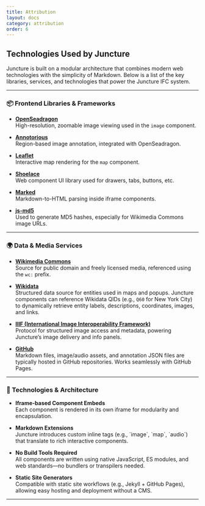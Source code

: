 ```yaml
---
title: Attribution
layout: docs
category: attribution
order: 6
---
```


## Technologies Used by Juncture

Juncture is built on a modular architecture that combines modern web technologies with the simplicity of Markdown. Below is a list of the key libraries, services, and technologies that power the Juncture IFC system.

---

### 📦 Frontend Libraries & Frameworks

- **[OpenSeadragon](https://openseadragon.github.io/)**  
  High-resolution, zoomable image viewing used in the `image` component.

- **[Annotorious](https://recogito.github.io/annotorious/)**  
  Region-based image annotation, integrated with OpenSeadragon.

- **[Leaflet](https://leafletjs.com/)**  
  Interactive map rendering for the `map` component.

- **[Shoelace](https://shoelace.style/)**  
  Web component UI library used for drawers, tabs, buttons, etc.

- **[Marked](https://marked.js.org/)**  
  Markdown-to-HTML parsing inside iframe components.

- **[js-md5](https://github.com/emn178/js-md5)**  
  Used to generate MD5 hashes, especially for Wikimedia Commons image URLs.

---

### 🌍 Data & Media Services

- **[Wikimedia Commons](https://commons.wikimedia.org/)**  
  Source for public domain and freely licensed media, referenced using the `wc:` prefix.

- **[Wikidata](https://www.wikidata.org/)**  
  Structured data source for entities used in maps and popups. Juncture components can reference Wikidata QIDs (e.g., `Q60` for New York City) to dynamically retrieve entity labels, descriptions, coordinates, images, and links.

- **[IIIF (International Image Interoperability Framework)](https://iiif.io/)**  
  Protocol for structured image access and metadata, powering Juncture’s image delivery and info panels.

- **[GitHub](https://github.com/)**  
  Markdown files, image/audio assets, and annotation JSON files are typically hosted in GitHub repositories. Works seamlessly with GitHub Pages.

---

### 🧩 Technologies & Architecture

- **Iframe-based Component Embeds**  
  Each component is rendered in its own iframe for modularity and encapsulation.

- **Markdown Extensions**  
  Juncture introduces custom inline tags (e.g., \`image\`, \`map\`, \`audio\`) that translate to rich interactive components.

- **No Build Tools Required**  
  All components are written using native JavaScript, ES modules, and web standards—no bundlers or transpilers needed.

- **Static Site Generators**  
  Compatible with static site workflows (e.g., Jekyll + GitHub Pages), allowing easy hosting and deployment without a CMS.

---